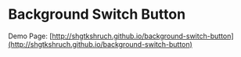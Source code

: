 # Background Switch Button

Demo Page: [http://shgtkshruch.github.io/background-switch-button](http://shgtkshruch.github.io/background-switch-button)

